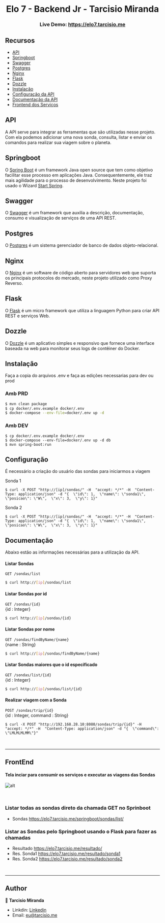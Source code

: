<h1 align="center">Elo 7 - Backend Jr - Tarcisio Miranda</h1>
<h3 align="center">Live Demo: <a href="https://elo7.tarcisio.me" target="_blank" class="btn btn-primary">https://elo7.tarcisio.me</a></h3>

## Recursos
- [API](#api)
- [Springboot](#Springboot)
- [Swagger](#Swagger)
- [Postgres](#Postgres)
- [Nginx](#Nginx)
- [Flask](#Flask)
- [Dozzle](#Dozzle)
- [Instalação](#instalação)
- [Configuração da API](#configuração)
- [Documentação da API](#documentação)
- [Frontend dos Serviços](#FrontEnd)

## API
A API serve para integrar as ferramentas que são utilizadas nesse projeto. Com ela podemos adicionar uma nova sonda, consulta, listar e enviar os comandos para realizar sua viagem sobre o planeta.
## Springboot
O <a href='https://spring.io/projects/spring-boot'>Spring Boot</a> é um framework Java open source que tem como objetivo facilitar esse processo em aplicações Java. Consequentemente, ele traz mais agilidade para o processo de desenvolvimento. Neste projeto foi usado o Wizard <a href='https://start.spring.io/'>Start Spring</a>.

## Swagger
O <a href='https://swagger.io/'>Swagger</a> é um framework que auxilia a descrição, documentação, consumo e visualização de serviços de uma API REST.

## Postgres
O <a href="https://www.postgresql.org/">Postgres</a> é um sistema gerenciador de banco de dados objeto-relacional.

## Nginx
O <a href="https://www.nginx.com/">Nginx</a> é um software de código aberto para servidores web que suporta os principais protocolos do mercado, neste projeto utilizado como Proxy Reverso.

## Flask
O <a href="https://flask.palletsprojects.com/en/2.1.x/">Flask</a> é um micro framework que utiliza a linguagem Python para criar API REST e serviços Web.

## Dozzle
O <a href="https://dozzle.dev/">Dozzle</a> é um aplicativo simples e responsivo que fornece uma interface baseada na web para monitorar seus logs de contêiner do Docker.

## Instalação
Faça a copia do arquivos .env e faça as edições necessarias para dev ou prod
### Amb PRD
```bash
$ mvn clean package
$ cp docker/.env.example docker/.env
$ docker-compose --env-file=docker/.env up -d
```
### Amb DEV

```
$ cp docker/.env.example docker/.env
$ docker-compose --env-file=docker/.env up -d db
$ mvn spring-boot:run
```


## Configuração
É necessário a criação do usuário das sondas para iniciarmos a viagem <br/>

Sonda 1
```
$ curl -X POST "http://[ip]/sondas/" -H  "accept: */*" -H  "Content-Type: application/json" -d "{  \"id\": 1,  \"name\": \"sonda1\",  \"posicao\": \"W\",  \"x\": 3,  \"y\": 1}"
```
Sonda 2
```
$ curl -X POST "http://[ip]/sondas/" -H  "accept: */*" -H  "Content-Type: application/json" -d "{  \"id\": 1,  \"name\": \"sonda1\",  \"posicao\": \"W\",  \"x\": 3,  \"y\": 1}"
```
## Documentação
Abaixo estão as informações necessárias para a utilização da API.

#### Listar Sondas
`GET /sondas/list`
```bash
$ curl http://[ip]/sondas/list
```

#### Listar Sondas por id
`GET /sondas/{id}`
<br/>{id : Integer}
```bash
$ curl http://[ip]/sondas/{id}
```

#### Listar Sondas por nome
`GET /sondas/findByName/{name}`
<br/>{name : String}
```bash
$ curl http://[ip]/sondas/findByName/{name}
```

#### Listar Sondas maiores que o id especificado
`GET /sondas/list/{id}`
<br/>{id : Integer}
```bash
$ curl http://[ip]/sondas/list/{id}
```

#### Realizar viagem com a Sonda
`POST /sondas/trip/{id}` 
<br/>{id : Integer, command : String}
```
$ curl -X POST "http://192.168.28.10:8080/sondas/trip/{id}" -H  "accept: */*" -H  "Content-Type: application/json" -d "{  \"command\": \"LMLMLMLMM\"}"
```

<br/>
<hr/>

## FrontEnd

#### Tela inciar para consumir os serviços e executar as viagens das Sondas

![alt](https://i.imgur.com/7qM0GFL.png)

<br/>

### Listar todas as sondas direto da chamada GET no Sprinboot
- Sondas https://elo7.tarcisio.me/springboot/sondas/list/
### Listar as Sondas pelo Springboot usando o Flask para fazer as chamadas

- Resultado https://elo7.tarcisio.me/resultado/
- Res. Sonda1 https://elo7.tarcisio.me/resultado/sonda1
- Res. Sonda2 https://elo7.tarcisio.me/resultado/sonda2

<br/>

<hr/>

## Author

👤 **Tarcisio Miranda**

- Linkdin: [Linkedin](https://www.linkedin.com/in/tarcisio-miranda-967106229/)
- Email: [eu@tarcisio.me](eu@tarcisio.me)

